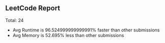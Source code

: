 ## LeetCode Report
Total:  24
* Avg Runtime is 96.524999999999991% faster than other submissions
* Avg Memory is 52.695% less than other submissions
